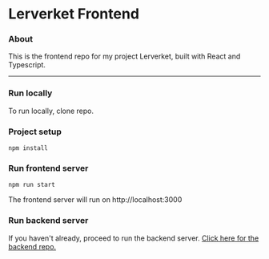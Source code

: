 # Lerverket Frontend #
### About
This is the frontend repo for my project Lerverket, built with React and Typescript.

****
### Run locally
To run locally, clone repo.

### Project setup
```
npm install
```

### Run frontend server
```
npm run start
```
The frontend server will run on http://localhost:3000

### Run backend server
If you haven't already, proceed to run the backend server.
[Click here for the backend repo.](https://github.com/LouLapins/lerverket-backend)
